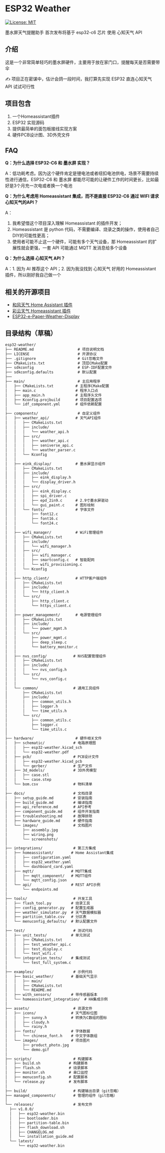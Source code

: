 # ESP32 Weather
[![License: MIT](https://img.shields.io/badge/License-MIT-green.svg)](https://opensource.org/licenses/MIT)

墨水屏天气提醒助手
首次发布将基于 esp32-c6 芯片
使用 心知天气 API

## 介绍

这是一个非常简单轻巧的墨水屏硬件，主要用于放在家门口，提醒每天是否需要带伞

✍️ 项目正在密谋中，估计会鸽一段时间，我打算先实现 ESP32 直连心知天气 API 试试可行性

## 项目包含
1. 一个Homeassistant插件
2. ESP32 实现源码
3. 提供最简单的面包板接线实现方案
4. 硬件PCB设计图、3D外壳文件

## FAQ
**Q：为什么选择 ESP32-C6 和 墨水屏 实现？**

A：低功耗考虑。因为这个硬件肯定是锂电池或者纽扣电池供电，场景不需要持续性进行通信，ESP32-C6 和 墨水屏 都能尽可能的让硬件工作的时间更长，比如最好是3个月充一次电或者换一个电池

**Q：为什么考虑用 Homeassistant 集成，而不是直接 ESP32-C6 通过 WIFI 请求 心知天气的API？**

A：
1. 我希望借这个项目深入理解 Homeassistant 的插件开发；
2. Homeassistant 是 python 代码，不需要编译、烧录之类的操作，使用者自己DIY的可能性更高；
3. 使用者可能不止这一个硬件，可能有多个天气设备，那 Homeassistant 的扩展性就会更强，一套 API 可能通过 MQTT 发消息给多个设备

**Q：为什么选择 心知天气 API？**

A：1. 因为 AI 推荐这个 API；2. 因为我没找到 心知天气 好用的 Homeassistant 插件，所以刚好我自己做一个

## 相关的开源项目
- [和风天气 Home Assistant 插件](https://github.com/cheny95/qweather)
- [彩云天气 Homeassistant 插件](https://github.com/hasscc/tianqi)
- [ESP32-e-Paper-Weather-Display](https://github.com/G6EJD/ESP32-e-Paper-Weather-Display)

## 目录结构（草稿）
```txt
esp32-weather/
├── README.md                    # 项目说明文档
├── LICENSE                      # 开源协议
├── .gitignore                   # Git忽略文件
├── CMakeLists.txt               # 顶层CMake配置
├── sdkconfig                    # ESP-IDF配置文件
├── sdkconfig.defaults           # 默认配置
├── 
├── main/                        # 主应用程序
│   ├── CMakeLists.txt          # 主程序CMake配置
│   ├── main.c                  # 程序入口点
│   ├── app_main.h              # 主程序头文件
│   ├── Kconfig.projbuild       # 项目配置选项
│   └── idf_component.yml       # 组件依赖配置
│
├── components/                  # 自定义组件
│   ├── weather_api/            # 天气API组件
│   │   ├── CMakeLists.txt
│   │   ├── include/
│   │   │   └── weather_api.h
│   │   ├── src/
│   │   │   ├── weather_api.c
│   │   │   ├── seniverse_api.c
│   │   │   └── weather_parser.c
│   │   └── Kconfig
│   │
│   ├── eink_display/           # 墨水屏显示组件
│   │   ├── CMakeLists.txt
│   │   ├── include/
│   │   │   ├── eink_display.h
│   │   │   └── display_driver.h
│   │   ├── src/
│   │   │   ├── eink_display.c
│   │   │   ├── spi_driver.c
│   │   │   ├── epd_2in9.c      # 2.9寸墨水屏驱动
│   │   │   └── gui_paint.c     # 图形绘制
│   │   └── fonts/              # 字体文件
│   │       ├── font12.c
│   │       ├── font16.c
│   │       └── font24.c
│   │
│   ├── wifi_manager/           # WiFi管理组件
│   │   ├── CMakeLists.txt
│   │   ├── include/
│   │   │   └── wifi_manager.h
│   │   ├── src/
│   │   │   ├── wifi_manager.c
│   │   │   ├── smartconfig.c   # 智能配网
│   │   │   └── wifi_provisioning.c
│   │   └── Kconfig
│   │
│   ├── http_client/            # HTTP客户端组件
│   │   ├── CMakeLists.txt
│   │   ├── include/
│   │   │   └── http_client.h
│   │   └── src/
│   │       ├── http_client.c
│   │       └── https_client.c
│   │
│   ├── power_management/       # 电源管理组件
│   │   ├── CMakeLists.txt
│   │   ├── include/
│   │   │   └── power_mgmt.h
│   │   └── src/
│   │       ├── power_mgmt.c
│   │       ├── deep_sleep.c
│   │       └── battery_monitor.c
│   │
│   ├── nvs_config/            # NVS配置管理组件
│   │   ├── CMakeLists.txt
│   │   ├── include/
│   │   │   └── nvs_config.h
│   │   └── src/
│   │       └── nvs_config.c
│   │
│   └── common/                # 通用工具组件
│       ├── CMakeLists.txt
│       ├── include/
│       │   ├── common_utils.h
│       │   ├── logger.h
│       │   └── time_utils.h
│       └── src/
│           ├── common_utils.c
│           ├── logger.c
│           └── time_utils.c
│
├── hardware/                   # 硬件相关文件
│   ├── schematic/             # 电路原理图
│   │   ├── esp32-weather.kicad_sch
│   │   └── esp32-weather.pdf
│   ├── pcb/                   # PCB设计文件
│   │   ├── esp32-weather.kicad_pcb
│   │   └── gerber/            # 生产文件
│   ├── 3d_models/             # 3D外壳模型
│   │   ├── case.stl
│   │   └── case.step
│   └── bom.csv                # 物料清单
│
├── docs/                      # 文档目录
│   ├── setup_guide.md         # 安装指南
│   ├── build_guide.md         # 编译指南
│   ├── api_reference.md       # API参考
│   ├── component_guide.md     # 组件开发指南
│   ├── troubleshooting.md     # 故障排除
│   ├── hardware_guide.md      # 硬件指南
│   └── images/                # 文档图片
│       ├── assembly.jpg
│       ├── wiring.png
│       └── screenshots/
│
├── integrations/              # 第三方集成
│   ├── homeassistant/        # Home Assistant集成
│   │   ├── configuration.yaml
│   │   ├── esp32_weather.yaml
│   │   └── dashboard_card.yaml
│   ├── mqtt/                 # MQTT集成
│   │   ├── mqtt_component/   # MQTT组件
│   │   └── mqtt_config.json
│   └── api/                  # REST API示例
│       └── endpoints.md
│
├── tools/                     # 开发工具
│   ├── flash_tool.py         # 烧录工具
│   ├── config_generator.py   # 配置生成器
│   ├── weather_simulator.py  # 天气数据模拟器
│   ├── partition_table.csv   # 分区表
│   └── menuconfig_defaults/  # 默认配置文件
│
├── test/                      # 测试代码
│   ├── unit_tests/           # 单元测试
│   │   ├── CMakeLists.txt
│   │   ├── test_weather_api.c
│   │   ├── test_display.c
│   │   └── test_wifi.c
│   └── integration_tests/    # 集成测试
│       └── test_full_system.c
│
├── examples/                  # 示例代码
│   ├── basic_weather/        # 基础天气显示
│   │   ├── main/
│   │   ├── CMakeLists.txt
│   │   └── README.md
│   ├── with_sensors/         # 带传感器版本
│   └── homeassistant_integration/  # HA集成示例
│
├── assets/                    # 资源文件
│   ├── icons/                # 天气图标位图
│   │   ├── sunny.h           # 转换为C数组的图标
│   │   ├── cloudy.h
│   │   └── rainy.h
│   ├── fonts/                # 字体数据
│   │   └── chinese_font.h    # 中文字体数组
│   └── images/               # 项目图片
│       ├── product_photo.jpg
│       └── demo.gif
│
├── scripts/                   # 构建脚本
│   ├── build.sh             # 构建脚本
│   ├── flash.sh             # 烧录脚本
│   ├── monitor.sh           # 串口监控
│   ├── menuconfig.sh        # 配置脚本
│   └── release.py           # 发布脚本
│
├── build/                     # 构建输出目录（git忽略）
├── managed_components/        # 管理的组件（git忽略）
│
└── releases/                  # 发布文件
  ├── v1.0.0/
  │   ├── esp32-weather.bin
  │   ├── bootloader.bin
  │   ├── partition-table.bin
  │   ├── flash_download.sh
  │   ├── CHANGELOG.md
  │   └── installation_guide.md
  └── latest/
      └── esp32-weather.bin
```
